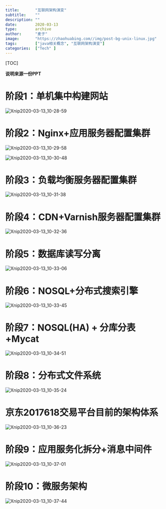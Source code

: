 ```yaml
---
title:       "互联网架构演变"
subtitle:    ""
description: ""
date:        2020-03-13
type:        archive
author:      "麦子"
image:       "https://zhaohuabing.com//img/post-bg-unix-linux.jpg"
tags:        ["java相关概念", "互联网架构演变"]
categories:  ["Tech" ]
---
```


[TOC]

**说明来源一份PPT**

# 阶段1：单机集中构建网站

 ![Xnip2020-03-13_10-28-59](/img/Xnip2020-03-13_10-28-59.png)

# 阶段2：Nginx+应用服务器配置集群

![Xnip2020-03-13_10-29-58](/img/Xnip2020-03-13_10-29-58.png)

![Xnip2020-03-13_10-30-48](/img/Xnip2020-03-13_10-30-48.png)

# 阶段3：负载均衡服务器配置集群

![Xnip2020-03-13_10-31-38](/img/Xnip2020-03-13_10-31-38.png)

# 阶段4：CDN+Varnish服务器配置集群

![Xnip2020-03-13_10-32-36](/img/Xnip2020-03-13_10-32-36.png)

# 阶段5：数据库读写分离

![Xnip2020-03-13_10-33-06](/img/Xnip2020-03-13_10-33-06.png)

# 阶段6：NOSQL+分布式搜索引擎

![Xnip2020-03-13_10-33-45](/img/Xnip2020-03-13_10-33-45.png)

# 阶段7：NOSQL(HA) + 分库分表+Mycat

![Xnip2020-03-13_10-34-51](/img/Xnip2020-03-13_10-34-51.png)

# 阶段8：分布式文件系统

![Xnip2020-03-13_10-35-24](/img/Xnip2020-03-13_10-35-24.png)

# 京东2017618交易平台目前的架构体系

![Xnip2020-03-13_10-36-23](/img/Xnip2020-03-13_10-36-23.png)

# 阶段9：应用服务化拆分+消息中间件

![Xnip2020-03-13_10-37-01](/img/Xnip2020-03-13_10-37-01.png)

# 阶段10：微服务架构

![Xnip2020-03-13_10-37-44](/img/Xnip2020-03-13_10-37-44.png)
